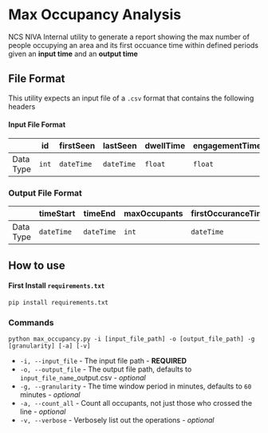 # Max Occupancy Analysis

NCS NIVA Internal utility to generate a report showing the max number of people occupying an area and its first occuance time within defined periods given an **input time** and an **output time** 

## File Format

This utility expects an input file of a `.csv` format that contains the following headers 

#### Input File Format
||id|firstSeen|lastSeen|dwellTime|engagementTime|CrossLine
|-|-|-|-|-|-|-
|Data Type|`int`|`dateTime`|`dateTime`|`float`|`float`|`int`

### Output File Format
||timeStart|timeEnd|maxOccupants|firstOccuranceTime
|-|-|-|-|-
|Data Type|`dateTime`|`dateTime`|`int`|`dateTime`

## How to use

#### First Install `requirements.txt`

`pip install requirements.txt`

### Commands

`python max_occupancy.py -i [input_file_path] -o [output_file_path] -g [granularity] [-a] [-v] `

- `-i, --input_file` - The input file path - **REQUIRED**
- `-o, --output_file`  - The output file path, defaults to `input_file_name`_output.csv -  *optional*
- `-g, --granularity` - The time window period in minutes, defaults to `60` minutes - *optional*
- `-a, --count_all` - Count all occupants, not just those who crossed the line - *optional*
- `-v, --verbose` - Verbosely list out the operations - *optional*

 

